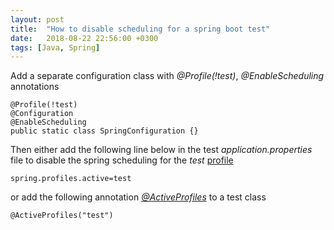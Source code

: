```yaml
---
layout: post
title:  "How to disable scheduling for a spring boot test"
date:   2018-08-22 22:56:00 +0300
tags: [Java, Spring]
---
```


Add a separate configuration class with *@Profile(!test)*, *@EnableScheduling* annotations

```
@Profile(!test)
@Configuration
@EnableScheduling
public static class SpringConfiguration {}
```

Then either add the following line below in the test *application.properties* file to disable the spring scheduling for the *test* [profile][1] 

```
spring.profiles.active=test
```

or add the following annotation [*@ActiveProfiles*][2] to a test class

```
@ActiveProfiles("test")
```

[1]: https://docs.spring.io/spring-boot/docs/current/reference/html/boot-features-profiles.html
[2]: https://www.baeldung.com/spring-profiles

